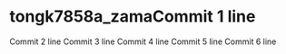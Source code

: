 # tongk7858a_zamaCommit 1 line
Commit 2 line
Commit 3 line
Commit 4 line
Commit 5 line
Commit 6 line
